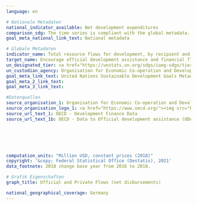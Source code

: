 ```yaml
---
language: en    

# Nationale Metadaten    
national_indicator_available: Net development expenditures    
comparison_sdg: The time series is compliant with the global metadata.    
goal_meta_national_link_text: National metadata    

# Globale Metadaten    
indicator_name: Total resource flows for development, by recipient and donor countries and type of flow (e.g. official development assistance, foreign direct investment and other flows)    
target_name: Encourage official development assistance and financial flows, including foreign direct investment, to States where the need is greatest, in particular least developed countries, African countries, small island developing States and landlocked developing countries, in accordance with their national plans and programmes    
un_designated_tier: <a href="https://unstats.un.org/sdgs/iaeg-sdgs/tier-classification/" title="Click here for more information on the UN tier classification."  target="_blank">Tier I</a>    
un_custodian_agency: Organisation for Economic Co-operation and Development (OECD)    
goal_meta_link_text: United Nations Sustainable Development Goals Metadata    
goal_meta_2_link_text:     
goal_meta_3_link_text:     

#Datenquellen
source_organisation_1: Organisation for Economic Co-operation and Development (OECD)
source_organisation_logo_1: <a href="https://www.oecd.org/"><img src="https://g205sdgs.github.io/sdg-indicators/public/OrgImgEn/oecd.png" alt="Logo oecd" style="height:60px; width:148px" /></a>
source_url_text_1: OECD - Development Finance Data
source_url_text_1b: OECD - Data to Official development assistance (ODA), Development Finance





    
computation_units: "Million USD, constant prices (2018)"    
copyright: '&copy; Federal Statistical Office (Destatis), 2021'    
data_footnote: 2018 change base year from 2016 to 2018.    

# Grafik Eigenschaften    
graph_title: Official and Private Flows (net disbursements)    

national_geographical_coverage: Germany    
---
```


<span></span>